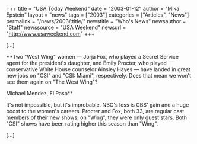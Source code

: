 +++
title = "USA Today Weekend"
date = "2003-01-12"
author = "Mika Epstein"
layout = "news"
tags = ["2003"]
categories = ["Articles", "News"]
permalink = "/news/2003/:title/"
newstitle = "Who's News"
newsauthor = "Staff"
newssource = "USA Weekend"
newsurl = "http://www.usaweekend.com"
+++

[...]

**Two "West Wing" women &#8212; Jorja Fox, who played a Secret Service agent for the president's daughter, and Emily Procter, who played conservative White House counselor Ainsley Hayes &#8212; have landed in great new jobs on "CSI" and "CSI: Miami", respectively. Does that mean we won't see them again on "The West Wing"?  
  
Michael Mendez, El Paso**

It's not impossible, but it's improbable. NBC's loss is CBS' gain and a huge boost to the women's careers. Procter and Fox, both 33, are regular cast members of their new shows; on "Wing", they were only guest stars. Both "CSI" shows have been rating higher this season than "Wing".

[...]

